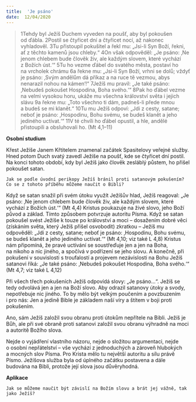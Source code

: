 ```yaml
---
title:  'Je psáno'
date:  12/04/2020
---
```


> <p></p>
> 1Tehdy byl Ježíš Duchem vyveden na poušť, aby byl pokoušen od ďábla. 2Postil se čtyřicet dní a čtyřicet nocí, až nakonec vyhladověl. 3Tu přistoupil pokušitel a řekl mu: „Jsi-li Syn Boží, řekni, ať z těchto kamenů jsou chleby.“ 4On však odpověděl: „Je psáno: ‚Ne jenom chlebem bude člověk živ, ale každým slovem, které vychází z Božích úst.‘“ 5Tu ho vezme ďábel do svatého města, postaví ho na vrcholek chrámu 6a řekne mu: „Jsi-li Syn Boží, vrhni se dolů; vždyť je psáno: ‚Svým andělům dá příkaz a na ruce tě vezmou, abys nenarazil nohou na kámen‘!“ 7Ježíš mu pravil: „Je také psáno: ‚Nebudeš pokoušet Hospodina, Boha svého.‘“ 8Pak ho ďábel vezme na velmi vysokou horu, ukáže mu všechna království světa i jejich slávu 9a řekne mu: „Toto všechno ti dám, padneš-li přede mnou a budeš se mi klanět.“ 10Tu mu Ježíš odpoví: „Jdi z cesty, satane; neboť je psáno: ‚Hospodinu, Bohu svému, se budeš klanět a jeho jediného uctívat.‘“ 11V té chvíli ho ďábel opustil, a hle, andělé přistoupili a obsluhovali ho. (Mt 4,1–11)

**Osobní studium**

Křest Ježíše Janem Křtitelem znamenal začátek Spasitelovy veřejné služby. Hned potom Duch svatý zavedl Ježíše na poušť, kde se čtyřicet dní postil. Na konci tohoto období, kdy byl Ježíš jako člověk zesláblý půstem, ho přišel pokoušet satan.

`Jak se podle úvodní perikopy Ježíš bránil proti satanovým pokušením? Co se z tohoto příběhu můžeme naučit o Bibli?`

Když se satan snažil při svém útoku využít Ježíšův hlad, Ježíš reagoval: „Je psáno: ‚Ne jenom chlebem bude člověk živ, ale každým slovem, které vychází z Božích úst.‘“ (Mt 4,4) Kristus poukazuje na živé slovo, jeho Boží původ a základ. Tímto způsobem potvrzuje autoritu Písma. Když se satan pokoušel svést Ježíše k touze po království a moci – dosažením dobré věci (získáním světa, který Ježíš přišel osvobodit) zkratkou – Ježíš mu odpověděl: „Jdi z cesty, satane; neboť je psáno: ‚Hospodinu, Bohu svému, se budeš klanět a jeho jediného uctívat.‘“ (Mt 4,10; viz také L 4,8) Kristus nám připomíná, že pravé uctívání se soustřeďuje jen a jen na Boha, na nikoho a nic jiného, a spočívá v podřízení se jeho slovu. A konečně, při pokušení v souvislosti s troufalostí a projevem nezávislosti na Bohu Ježíš satanovi říká: „Je také psáno: ‚Nebudeš pokoušet Hospodina, Boha svého.‘“ (Mt 4,7; viz také L 4,12)

Při všech třech pokušeních Ježíš odpovídá slovy: „Je psáno...“. Ježíš se tedy odvolává jen a jen na Boží slovo. Aby odrazil satanovy útoky a svody, nepotřebuje nic jiného. To by mělo být velkým poučením a povzbuzením i pro nás: Jen a jedině Bible je základem naší víry a štítem v boji proti pokušením.

Ano, sám Ježíš založil svou obranu proti útokům nepřítele na Bibli. Ježíš je Bůh, ale při své obraně proti satanovi založil svou obranu výhradně na moci a autoritě Božího slova.

Nejde o vyjádření vlastního názoru, nejde o složitou argumentaci, nejde o osobní nepřátelství – vše vychází z jednoduchých a zároveň hlubokých a mocných slov Písma. Pro Krista mělo tu největší autoritu a sílu právě Písmo. Ježíšova služba byla od úplného začátku postavena a dále budována na Bibli, protože její slova jsou důvěryhodná.

**Aplikace**

`Jak se můžeme naučit být závislí na Božím slovu a brát jej vážně, tak jako Ježíš?`
